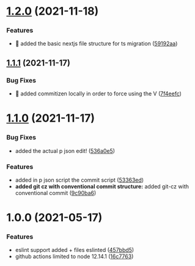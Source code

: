 # [1.2.0](https://github.com/Lincerossa/marcelloluatti.com/compare/v1.1.1...v1.2.0) (2021-11-18)


### Features

* 🎸 added the basic nextjs file structure for ts migration ([59192aa](https://github.com/Lincerossa/marcelloluatti.com/commit/59192aa49ed87fb9d1398c89c690869367288981))

## [1.1.1](https://github.com/Lincerossa/marcelloluatti.com/compare/v1.1.0...v1.1.1) (2021-11-17)


### Bug Fixes

* 🐛 added commitizen locally in order to force using the V ([7f4eefc](https://github.com/Lincerossa/marcelloluatti.com/commit/7f4eefcdda131a5c2918e814c761c860529bb943))

# [1.1.0](https://github.com/Lincerossa/marcelloluatti.com/compare/v1.0.0...v1.1.0) (2021-11-17)


### Bug Fixes

* added the actual p json edit! ([536a0e5](https://github.com/Lincerossa/marcelloluatti.com/commit/536a0e523337a89c989750c0b816482bdc878580))


### Features

* added in p json script the commit script ([53363ed](https://github.com/Lincerossa/marcelloluatti.com/commit/53363ed923c7e0a258a4418adb72efca402de13c))
* **added git cz with conventional commit structure:** added git-cz with conventional commit ([9c90ba6](https://github.com/Lincerossa/marcelloluatti.com/commit/9c90ba6ec7155854e37d4594da04b4b62a1c5f35))

# 1.0.0 (2021-05-17)


### Features

* eslint support added + files eslinted ([457bbd5](https://github.com/Lincerossa/marcelloluatti.com/commit/457bbd569e3620bc597cf240ac1d9e7e5692d114))
* github actions limited to node 12.14.1 ([16c7763](https://github.com/Lincerossa/marcelloluatti.com/commit/16c776393899ae349bc0291d90b0fab6b629baf8))
